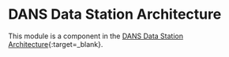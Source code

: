 DANS Data Station Architecture
==============================

This module is a component in the [DANS Data Station Architecture]{:target=_blank}.

[DANS Data Station Architecture]: https://dans-knaw.github.io/dans-datastation-architecture/#dans-datastation-tools
